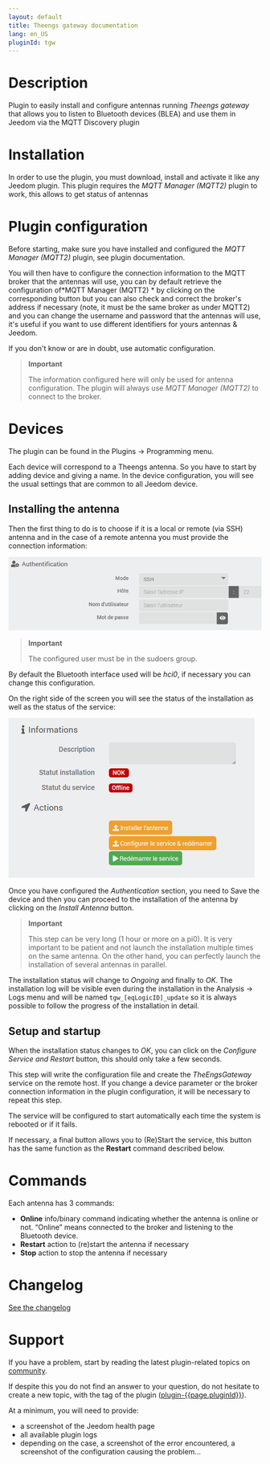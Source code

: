 ```yaml
---
layout: default
title: Theengs gateway documentation 
lang: en_US
pluginId: tgw
---
```


# Description

Plugin to easily install and configure antennas running *Theengs gateway* that allows you to listen to Bluetooth devices (BLEA) and use them in Jeedom via the MQTT Discovery plugin

# Installation

In order to use the plugin, you must download, install and activate it like any Jeedom plugin.
This plugin requires the *MQTT Manager (MQTT2)* plugin to work, this allows to get status of antennas

# Plugin configuration

Before starting, make sure you have installed and configured the *MQTT Manager (MQTT2)* plugin, see plugin documentation.

You will then have to configure the connection information to the MQTT broker that the antennas will use, you can by default retrieve the configuration of*MQTT Manager (MQTT2) * by clicking on the corresponding button but you can also check and correct the broker's address if necessary (note, it must be the same broker as under MQTT2) and you can change the username and password that the antennas will use, it's useful if you want to use different identifiers for yours antennas & Jeedom.

If you don't know or are in doubt, use automatic configuration.

> **Important**
>
> The information configured here will only be used for antenna configuration. The plugin will always use *MQTT Manager (MQTT2)* to connect to the broker.

# Devices

The plugin can be found in the Plugins → Programming menu.

Each device will correspond to a Theengs antenna. So you have to start by adding device and giving a name.
In the device configuration, you will see the usual settings that are common to all Jeedom device.

## Installing the antenna

Then the first thing to do is to choose if it is a local or remote (via SSH) antenna and in the case of a remote antenna you must provide the connection information:

![auth](../images/auth.png)

> **Important**
>
> The configured user must be in the sudoers group.

By default the Bluetooth interface used will be *hci0*, if necessary you can change this configuration.

On the right side of the screen you will see the status of the installation as well as the status of the service:

![Actions](../images/actions.png)

Once you have configured the *Authentication* section, you need to Save the device and then you can proceed to the installation of the antenna by clicking on the *Install Antenna* button.

> **Important**
>
> This step can be very long (1 hour or more on a pi0). It is very important to be patient and not launch the installation multiple times on the same antenna.
> On the other hand, you can perfectly launch the installation of several antennas in parallel.

The installation status will change to *Ongoing* and finally to *OK*. The installation log will be visible even during the installation in the Analysis → Logs menu and will be named `tgw_[eqLogicID]_update` so it is always possible to follow the progress of the installation in detail.

## Setup and startup

When the installation status changes to *OK*, you can click on the *Configure Service and Restart* button, this should only take a few seconds.

This step will write the configuration file and create the *TheEngsGateway* service on the remote host.
If you change a device parameter or the broker connection information in the plugin configuration, it will be necessary to repeat this step.

The service will be configured to start automatically each time the system is rebooted or if it fails.

If necessary, a final button allows you to (Re)Start the service, this button has the same function as the **Restart** command described below.

# Commands

Each antenna has 3 commands:

- **Online** info/binary command indicating whether the antenna is online or not. “Online” means connected to the broker and listening to the Bluetooth device.
- **Restart** action to (re)start the antenna if necessary
- **Stop** action to stop the antenna if necessary

# Changelog

[See the changelog](./changelog)

# Support

If you have a problem, start by reading the latest plugin-related topics on [community]({{site.forum}}/tags/plugin-{{page.pluginId}}).

If despite this you do not find an answer to your question, do not hesitate to create a new topic, with the tag of the plugin ([plugin-{{page.pluginId}}]({{site.forum}}/tags/plugin-{{page.pluginId}})).

At a minimum, you will need to provide:

- a screenshot of the Jeedom health page
- all available plugin logs
- depending on the case, a screenshot of the error encountered, a screenshot of the configuration causing the problem...
